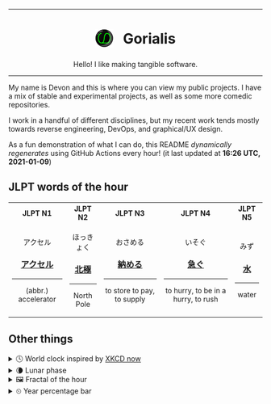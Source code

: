***

<h1 align="center">
<sub>
    <img src="readme/resources/avatar.png" height="36">
</sub>
&nbsp;
Gorialis
</h1>
<p align="center">
Hello! I like making tangible software.
</p>

***

My name is Devon and this is where you can view my public projects. I have a mix of stable and experimental projects, as well as some more comedic repositories.

I work in a handful of different disciplines, but my recent work tends mostly towards reverse engineering, DevOps, and graphical/UX design.

As a fun demonstration of what I can do, this README *dynamically regenerates* using GitHub Actions every hour! (it last updated at **16:26 UTC, 2021-01-09**)

<h2>JLPT words of the hour</h2>
<table>
    <tr>
        <th>JLPT N1</th>
        <th>JLPT N2</th>
        <th>JLPT N3</th>
        <th>JLPT N4</th>
        <th>JLPT N5</th>
    </tr>
    <tr>
        <td>
            <p align="center">アクセル</p>
            <h3 align="center"><b><a href="https://jisho.org/search/%E3%82%A2%E3%82%AF%E3%82%BB%E3%83%AB">アクセル</a></b></h3>
            <hr>
            <p align="center">(abbr.) accelerator</p>
        </td>
        <td>
            <p align="center">ほっきょく</p>
            <h3 align="center"><b><a href="https://jisho.org/search/%E5%8C%97%E6%A5%B5">北極</a></b></h3>
            <hr>
            <p align="center">North Pole</p>
        </td>
        <td>
            <p align="center">おさめる</p>
            <h3 align="center"><b><a href="https://jisho.org/search/%E7%B4%8D%E3%82%81%E3%82%8B">納める</a></b></h3>
            <hr>
            <p align="center">to store to pay,<wbr> to supply</p>
        </td>
        <td>
            <p align="center">いそぐ</p>
            <h3 align="center"><b><a href="https://jisho.org/search/%E6%80%A5%E3%81%90">急ぐ</a></b></h3>
            <hr>
            <p align="center">to hurry,<wbr> to be in a hurry,<wbr> to rush</p>
        </td>
        <td>
            <p align="center">みず</p>
            <h3 align="center"><b><a href="https://jisho.org/search/%E6%B0%B4">水</a></b></h3>
            <hr>
            <p align="center">water</p>
        </td>
    </tr>
</table>

<h2>Other things</h2>
<details>
<summary>🕓  World clock inspired by <a href="https://xkcd.com/now">XKCD now</a></summary>

> <img src="generated/now.png" width="512">

</details>
<details>
<summary>🌘 Lunar phase</summary>

The moon is approximately 90.11% through its phase (Waning Crescent).

</details>
<details>
<summary>&#x1f5bc; Fractal of the hour</summary>

> <img src="generated/fractal.png" width="512">

</details>
<details>
<summary>&#x23f2; Year percentage bar</summary>
<pre><code>2021 [▁▁▁▁▁▁▁▁▁▁▁▁▁▁▁▁▁▁▁▁] 2.38%</code></pre>
</details>
